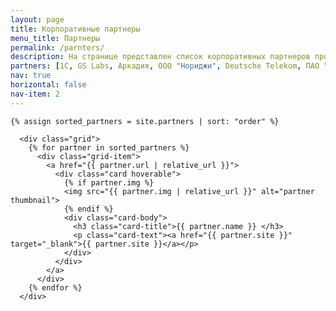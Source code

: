 ```yaml
---
layout: page
title: Корпоративные партнеры
menu_title: Партнеры
permalink: /parnters/
description: На странице представлен список корпоративных партнеров проектной магистратуры. Для просмотра списка проектов от корпоративного партнера необходимо щелкнуть на логотип партнера. 
partners: [1C, GS Labs, Аркадия, ООО "Нориджи", Deutsche Telekom, ПАО "Банк ВТБ"]
nav: true 
horizontal: false
nav-item: 2 
---
```

<div class="projects">



<div class="projects">

    {% assign sorted_partners = site.partners | sort: "order" %}

      <div class="grid">
        {% for partner in sorted_partners %}
          <div class="grid-item">
            <a href="{{ partner.url | relative_url }}">
              <div class="card hoverable">
                {% if partner.img %}
                <img src="{{ partner.img | relative_url }}" alt="partner thumbnail">
                {% endif %}
                <div class="card-body">
                  <h3 class="card-title">{{ partner.name }} </h3>
                  <p class="card-text"><a href="{{ partner.site }}" target="_blank">{{ partner.site }}</a></p>
                </div>
              </div>
            </a>
          </div>
        {% endfor %}
      </div>

</div>

</div>
